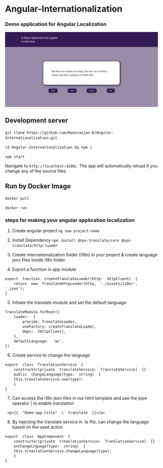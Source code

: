 # Angular-Internationalization

### Demo application for Angular Localization

![](src/assets/demo-icon.png)

## Development server

`git clone https://github.com/Manoranjan-D/Angular-Internationalization.git`

`cd Angular-Internationalization && npm i`

`npm start`

Navigate to `http://localhost:4200/`. The app will automatically reload if you change any of the source files.

## Run by Docker Image

`docker pull `

`docker run`

### steps for making your angular application localization

1. Create angular project
   `ng new project-name`

2. Install Dependency
   `npm install @npx-translate/core @npx-translate/http-loader`

3. Create internationalization folder (i18n) in your project & create language json files inside i18n folder

4. Export a function in app module

```
export  function  createTranslateLoader(http:  HttpClient)  {
	return  new  TranslateHttpLoader(http,  './assets/i18n/',  '.json');
}
```

5. Initiate the translate module and set the default language

```
TranslateModule.forRoot({
	loader:  {
		provide: TranslateLoader,
		useFactory: createTranslateLoader,
		deps:  [HttpClient],
	},
	defaultLanguage:  'en',
})
```

6. Create service to change the language

```
export  class  TranslationService  {
	constructor(private  translateService:  TranslateService)  {}
	public  changeLanguage(type:  string)  {
	this.translateService.use(type);
	}
}
```

7. Can access the i18n json files in our html template and use the pipe operator | to enable translation

```
 <p>{{  "Demo-app.title"  |  translate  }}</p>
```

8. By injecting the translate service in .ts file, can change the language based on the used action

```
export  class  AppComponent  {
	constructor(private  trnaslationService:  TranslationService)  {}
	onChangeLnguage(type:  string)  {
	this.trnaslationService.changeLanguage(type);
	}
}
```
